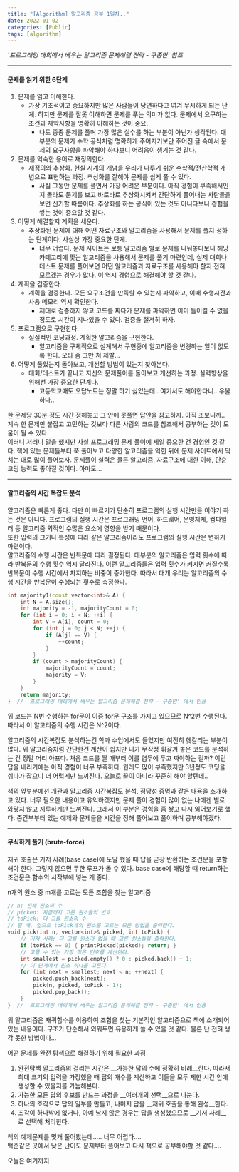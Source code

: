 ```yaml
---
title: "[Algorithm] 알고리즘 공부 1일차.."
date: 2022-01-02
categories: [Public]
tags: [algorithm]
---
```


_'프로그래밍 대회에서 배우는 알고리즘 문제해결 전략 - 구종만' 참조_  

---

#### 문제를 읽기 위한 6단계  

1. 문제를 읽고 이해한다.  
    - 가장 기초적이고 중요하지만 많은 사람들이 당연하다고 여겨 무시하게 되는 단계. 하지만 문제를 잘못 이해하면 문제를 푸는 의미가 없다. 문제에서 요구하는 조건과 제약사항을 명확히 이해하는 것이 중요.  
        * 나도 종종 문제를 풀며 가장 많은 실수를 하는 부분이 아닌가 생각된다. 대부분의 문제가 수학 공식처럼 명확하게 주어지기보단 주어진 글 속에서 문제의 요구사항을 파악해야 하다보니 어려움이 생기는 것 같다.  
2. 문제를 익숙한 용어로 재정의한다.  
    - 재정의와 추상화. 현실 시계의 개념을 우리가 다루기 쉬운 수학적/전산학적 개념으로 표현하는 과정. 추상화를 잘해야 문제를 쉽게 풀 수 있다.  
        * 사실 그동안 문제를 풀면서 가장 어려운 부분이다. 아직 경험이 부족해서인지 몰라도 문제를 보고 바로바로 추상화시켜서 간단하게 풀어내는 사람들을 보면 신기할 따름이다. 추상화를 하는 공식이 있는 것도 아니다보니 경험을 쌓는 것이 중요할 것 같다.  
3. 어떻게 해결할지 계획을 세운다.  
    - 추상화된 문제에 대해 어떤 자료구조와 알고리즘을 사용해서 문제를 풀지 정하는 단계이다. 사실상 가장 중요한 단계.  
        * 너무 어렵다. 문제 사이트는 보통 알고리즘 별로 문제를 나눠놓다보니 해당 카테고리에 맞는 알고리즘을 사용해서 문제를 풀기 마련인데, 실제 대회나 테스트 문제를 풀어보면 어떤 알고리즘과 자료구조를 사용해야 할지 전혀 모르겠는 경우가 많다. 이 역시 경험으로 해결해야 할 것 같다.  
4. 계획을 검증한다.  
    - 계획을 검증한다. 모든 요구조건을 만족할 수 있는지 파악하고, 이때 수행시간과 사용 메모리 역시 확인한다.  
        * 제대로 검증하지 않고 코드를 짜다가 문제를 파악하면 이미 돌이킬 수 없을 정도로 시간이 지나있을 수 있다. 검증을 철저히 하자.  
5. 프로그램으로 구현한다.  
    - 실질적인 코딩과정. 계획한 알고리즘을 구현한다.  
        * 알고리즘을 구체적으로 설계해서 구현중에 알고리즘을 변경하는 일이 없도록 한다. 오타 좀 그만 쳐 제발...  
6. 어떻게 풀었는지 돌아보고, 개선할 방법이 있는지 찾아본다.  
    - 대회/테스트가 끝나고 자신의 문제풀이를 돌아보고 개선하는 과정. 실력향상을 위해선 가장 중요한 단계다.  
        * 고등학교때도 오답노트는 정말 하기 싫었는데.. 여기서도 해야한다니.. 우울하다..  


한 문제당 30분 정도 시간 정해놓고 그 안에 못풀면 답안을 참고하자. 아직 초보니까.. 계속 한 문제만 붙잡고 고민하는 것보다 다른 사람의 코드를 참조해서 공부하는 것이 도움이 될 수 있다.  
이러니 저러니 말을 했지만 사실 프로그래밍 문제 풀이에 제일 중요한 건 경험인 것 같다. 책에 있는 문제들부터 쭉 풀어보고 다양한 알고리즘을 익힌 뒤에 문제 사이트에서 닥치는 대로 많이 풀어보자. 문제풀이 실력은 물론 알고리즘, 자료구조에 대한 이해, 단순 코딩 능력도 좋아질 것이다. 아마도...  

---

#### 알고리즘의 시간 복잡도 분석  

 알고리즘은 빠른게 좋다. 다만 이 빠르기가 단순히 프로그램의 실행 시간만을 이야기 하는 것은 아니다. 프로그램의 실행 시간은 프로그래밍 언어, 하드웨어, 운영체제, 컴파일러 등 알고리즘 외적인 수많은 요소에 영향을 받기 때문이다.  
또한 입력의 크기나 특성에 따라 같은 알고리즘이라도 프로그램의 실행 시간은 변하기 마련이다.  
 알고리즘의 수행 시간은 반복문에 따라 결정된다. 대부분의 알고리즘은 입력 횟수에 따라 반복문의 수행 횟수 역시 달라진다. 이런 알고리즘들은 입력 횟수가 커지면 커질수록 반복문이 수행 시간에서 차지하는 비중이 증가한다. 따라서 대개 우리는 알고리즘의 수행 시간을 반복문이 수행되는 횟수로 측정한다.  

~~~cpp
int majority1(const vector<int>& A) {
    int N = A.size();
    int majority = -1, majorityCount = 0;
    for (int i = 0; i < N; ++i) {
        int V = A[i], count = 0;
        for (int j = 0; j < N; ++j) {
            if (A[j] == V) {
                ++count;
            }
        }
        if (count > majorityCount) {
            majorityCount = count;
            majority = V;
        }
    }
    return majority;
}  // '프로그래밍 대회에서 배우는 알고리즘 문제해결 전략 - 구종만' 에서 인용
~~~

위 코드는 N번 수행하는 for문이 이중 for문 구조를 가지고 있으므로 N^2번 수행된다. 따라서 이 알고리즘의 수행 시간은 N^2이다.  

알고리즘의 시간복잡도 분석하는건 학과 수업에서도 들었지만 여전히 헷갈리는 부분이 많다. 위 알고리즘처럼 간단한건 계산이 쉽지만 내가 무작정 휘갈겨 놓은 코드를 분석하는 건 정말 머리 아프다. 처음 코드를 짤 때부터 이를 염두에 두고 짜야하는 걸까? 이런 답을 내리기에는 아직 경험이 너무 부족하다. 원래도 많이 부족했지만 3년정도 코딩을 쉬다가 잡으니 더 어렵게만 느껴진다. 오늘로 끝이 아니라 꾸준히 해야 할텐데..  

책의 앞부분에선 개관과 알고리즘 시간복잡도 분석, 정당성 증명과 같은 내용을 소개하고 있다. 너무 필요한 내용이고 유익하겠지만 문제 풀이 경험이 많이 없는 나에겐 별로 와닿지 않고 지루하게만 느껴진다. 그래서 이 부분은 경험을 좀 쌓고 다시 읽어보기로 했다. 중간부부터 있는 예제와 문제들을 시간을 정해 풀어보고 풀이하며 공부해야겠다.  

---

#### 무식하게 풀기 (brute-force)

재귀 호출은 기저 사례(base case)에 도달 했을 때 답을 곧장 반환하는 조건문을 포함해야 한다. 그렇지 않으면 무한 루프가 돌 수 있다. base case에 해당할 때 return하는 조건문은 함수의 시작부에 넣는 게 좋다.  

n개의 원소 중 m개를 고르는 모든 조합을 찾는 알고리즘  
~~~cpp
// n: 전체 원소의 수
// picked: 지금까지 고른 원소들의 번호
// toPick: 더 고를 원소의 수
// 일 때, 앞으로 toPick개의 원소를 고르는 모든 방법을 출력한다.
void pick(int n, vector<int>& picked, int toPick) {
    // 기저 사례: 더 고를 원소가 없을 때 고른 원소들을 출력한다.
    if (toPick == 0) { printPicked(picked); return; }
    // 고를 수 있는 가장 작은 번호를 계산한다.
    int smallest = picked.empty() ? 0 : picked.back() + 1;
    // 이 단계에서 원소 하나를 고른다.
    for (int next = smallest; next < n; ++next) {
        picked.push_back(next);
        pick(n, picked, toPick - 1);
        picked.pop_back();
    } 
}  // '프로그래밍 대회에서 배우는 알고리즘 문제해결 전략 - 구종만' 에서 인용
~~~
위 알고리즘은 재귀함수를 이용하여 조합을 찾는 기본적인 알고리즘으로 책에 소개되어 있는 내용이다. 구조가 단순해서 외워두면 유용하게 쓸 수 있을 것 같다. 물론 난 전혀 생각 못한 방법이다...  

어떤 문제를 완전 탐색으로 해결하기 위해 필요한 과정  
1. 완전탐색 알고리즘의 걸리는 시간은 __가능한 답의 수에 정확히 비례__한다. 따라서 최대 크기의 입력을 가정했을 때 답의 개수를 계산하고 이들을 모두 제한 시간 안에 생성할 수 있을지를 가늠해본다.
2. 가능한 모든 답의 후보를 만드는 과정을 __여러개의 선택__으로 나눈다.
3. 하나의 조각으로 답의 일부를 만들고, 나머지 답을 __재귀 호출을 통해 완성__한다.
4. 조각이 하나밖에 없거나, 아예 남지 않은 경우는 답을 생성했으므로 __기저 사례__로 선택해 처리한다.
  
  

책의 예제문제를 몇개 풀어봤는데..... 너무 어렵다....  
백준같은 곳에서 낮은 난이도 문제부터 풀어보고 다시 책으로 공부해야할 것 같다....  

오늘은 여기까지  